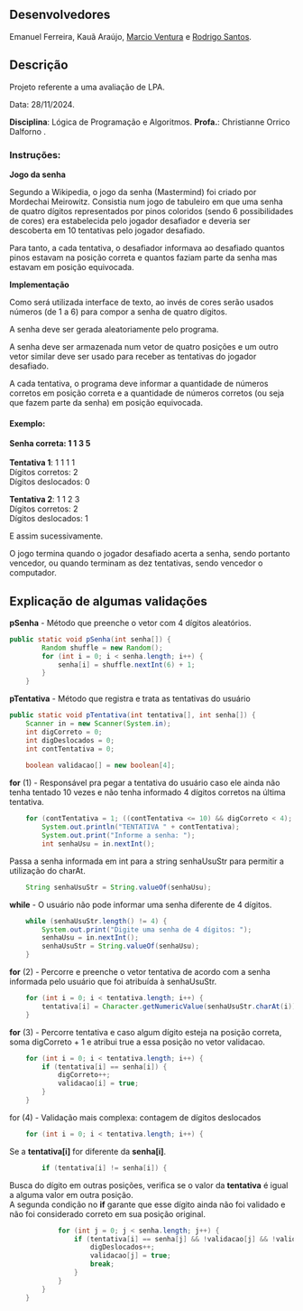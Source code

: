 ## Desenvolvedores
Emanuel Ferreira, Kauã Araújo, [Marcio Ventura](https://github.com/cau-r) e [Rodrigo Santos](https://github.com/rodrigosantos-eng).

## Descrição
Projeto referente a uma avaliação de LPA.

Data: 28/11/2024.

**Disciplina**: Lógica de Programação e Algoritmos.
**Profa.**: Christianne Orrico Dalforno .

### Instruções: 


**Jogo da senha**

Segundo a Wikipedia, o jogo da senha (Mastermind) foi criado por Mordechai Meirowitz. Consistia num jogo de tabuleiro em que uma senha de quatro dígitos representados por pinos coloridos (sendo 6 possibilidades de cores) era estabelecida pelo jogador desafiador e deveria ser descoberta em 10 tentativas pelo jogador desafiado.

Para tanto, a cada tentativa, o desafiador informava ao desafiado quantos pinos estavam na posição correta e quantos faziam parte da senha mas estavam em posição equivocada. 

**Implementação**

Como será utilizada interface de texto, ao invés de cores serão usados números (de 1 a 6) para compor a senha de quatro dígitos.

A senha deve ser gerada aleatoriamente pelo programa.

A senha deve ser armazenada num vetor de quatro posições e um outro vetor similar deve ser usado para receber as tentativas do jogador desafiado.

A cada tentativa, o programa deve informar a quantidade de números corretos em posição correta e a quantidade de números corretos (ou seja que fazem parte da senha) em posição equivocada.

#### Exemplo: 

**Senha correta: 1 1 3 5**
<br><br>
**Tentativa 1**: 1 1 1 1 
<br>
Dígitos corretos: 2 
<br>
Dígitos deslocados: 0 

**Tentativa 2**: 1 1 2 3 
<br>
Dígitos corretos: 2 
<br>
Dígitos deslocados: 1 

E assim sucessivamente. 

O jogo termina quando o jogador desafiado acerta a senha, sendo portanto vencedor, ou quando terminam as dez tentativas, sendo vencedor o computador.

## Explicação de algumas validações
**pSenha** - Método que preenche o vetor com 4 dígitos aleatórios.
```java
public static void pSenha(int senha[]) {
        Random shuffle = new Random();
        for (int i = 0; i < senha.length; i++) {
            senha[i] = shuffle.nextInt(6) + 1;
        }
    }
```

**pTentativa** -  Método que registra e trata as tentativas do usuário

```java
public static void pTentativa(int tentativa[], int senha[]) {
    Scanner in = new Scanner(System.in);
    int digCorreto = 0;
    int digDeslocados = 0;
    int contTentativa = 0;
    
    boolean validacao[] = new boolean[4];
```
**for** (1) - Responsável pra pegar a tentativa do usuário caso ele ainda não tenha tentado 10 vezes e não tenha informado 4 dígitos corretos na última tentativa.

```java
    for (contTentativa = 1; ((contTentativa <= 10) && digCorreto < 4); contTentativa++) {
        System.out.println("TENTATIVA " + contTentativa);
        System.out.print("Informe a senha: ");
        int senhaUsu = in.nextInt();
```

Passa a senha informada em int para a string senhaUsuStr para permitir a utilização do charAt.
```java
    String senhaUsuStr = String.valueOf(senhaUsu);
```
**while** - O usuário não pode informar uma senha diferente de 4 dígitos.
```java
    while (senhaUsuStr.length() != 4) {
        System.out.print("Digite uma senha de 4 dígitos: ");
        senhaUsu = in.nextInt();
        senhaUsuStr = String.valueOf(senhaUsu);
    }
```
**for** (2) - Percorre e preenche o vetor tentativa de acordo com a senha informada pelo usuário que foi atribuída à senhaUsuStr.
```java
    for (int i = 0; i < tentativa.length; i++) {
        tentativa[i] = Character.getNumericValue(senhaUsuStr.charAt(i));
    }
```
**for** (3) - Percorre tentativa e caso algum dígito esteja na posição correta, soma digCorreto + 1 e atribui true a essa posição no vetor validacao.
```java
    for (int i = 0; i < tentativa.length; i++) {
        if (tentativa[i] == senha[i]) {
            digCorreto++;
            validacao[i] = true;
        }
    }
```

for (4) -  Validação mais complexa: contagem de dígitos deslocados
```java
    for (int i = 0; i < tentativa.length; i++) {
```
Se a **tentativa[i]** for diferente da **senha[i]**.
```java
        if (tentativa[i] != senha[i]) {
```
Busca do dígito em outras posições, verifica se o valor da **tentativa** é igual a alguma valor em outra posição.<br>
A segunda condição no **if** garante que esse dígito ainda não foi validado e não foi considerado correto em sua posição original.
```java
            for (int j = 0; j < senha.length; j++) {
                if (tentativa[i] == senha[j] && !validacao[j] && !validacao[i]) {
                    digDeslocados++;
                    validacao[j] = true;
                    break;
                }
            }
        }
    }
```